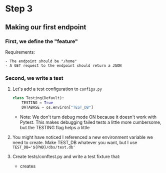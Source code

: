 # Step 3

## Making our first endpoint

### First, we define the "feature"

Requirements:

    - The endpoint should be "/home"
    - A GET request to the endpoint should return a JSON

### Second, we write a test

1. Let's add a test configuration to `configs.py`

    ```python
    class Testing(Default):
        TESTING = True
        DATABASE = os.environ["TEST_DB"]
    ```

    - Note: We don't turn debug mode ON because it doesn't work with Pytest. This makes debugging failed tests a little more cumbersome, but the TESTING flag helps a little

2. You might have noticed I referenced a new environment variable we need to create. Make TEST_DB whatever you want, but I use `TEST_DB='${PWD}/dbs/test.db'`

3. Create tests/conftest.py and write a test fixture that:

    - creates 

